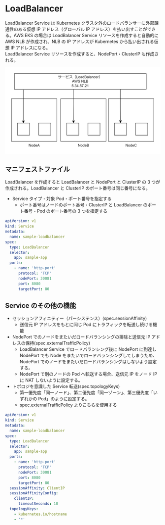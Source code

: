 # LoadBalancer

LoadBalancer Service は Kubernetes クラスタ外のロードバランサーに外部疎通性のある仮想 IP アドレス（グローバル IP アドレス）を払い出すことができる。AWS EKS の場合は LoadBalancer Service リソースを作成すると自動的に AWS NLB が作成され、NLB の IP アドレスが Kubernetes から払い出される仮想 IP アドレスになる。  
LoadBalancer Service リソースを作成すると、NodePort・ClusterIP も作成される。

![LoadBalancer](../image/LoadBalancer.png)

## マニフェストファイル

LoadBalancer を作成すると LoadBalancer と NodePort と ClusterIP の 3 つが作成される。LoadBalancer と ClusterIP のポート番号は同じ番号になる。

- Service タイプ・対象 Pod・ポート番号を指定する
  - ポート番号はノードのポート番号・ClusterIP と LoadBalancer のポート番号・Pod のポート番号の 3 つを指定する

```LoadBalancer.yaml
apiVersion: v1
kind: Service
metadata:
  name: sample-loadbalancer
spec:
  type: LoadBalancer
  selector:
    app: sample-app
  ports:
    - name: 'http-port'
      protocol: 'TCP'
      nodePort: 30081
      port: 8080
      targetPort: 80
```

## Service のその他の機能

- セッションアフィニティー（パーシステンス）(spec.sessionAffinity)
  - 送信元 IP アドレスをもとに同じ Pod にトラフィックを転送し続ける機能
- NodePort でのノードをまたいだロードバランシングの排除と送信元 IP アドレスの保持(spec.externalTrafficPolicy)
  - LoadBalancer Service でロードバランシング後に NodePort に到達し NodePort でも Node をまたいでロードバランシングしてしまうため、NodePort でのノードをまたいだロードバランシングはしないよう設定する。
  - NodePort で別のノードの Pod へ転送する場合、送信元 IP をノード IP に NAT しないように設定する。
- トポロジを意識した Service 転送(spec.topologyKeys)
  - 第一優先度「同一ノード」、第二優先度「同一ゾーン」、第三優先度「いずれかの Pod」のように設定する。
  - spec.externalTrafficPolicy よりこちらを使用する

```LoadBalancer.yaml
apiVersion: v1
kind: Service
metadata:
  name: sample-loadbalancer
spec:
  type: LoadBalancer
  selector:
    app: sample-app
  ports:
    - name: 'http-port'
      protocol: 'TCP'
      nodePort: 30081
      port: 8080
      targetPort: 80
  sessionAffinity: ClientIP
  sessionAffinityConfig:
    clientIP:
      timeoutSeconds: 10
  topologyKeys:
    - kubernetes.io/hostname
    - '*'
```
